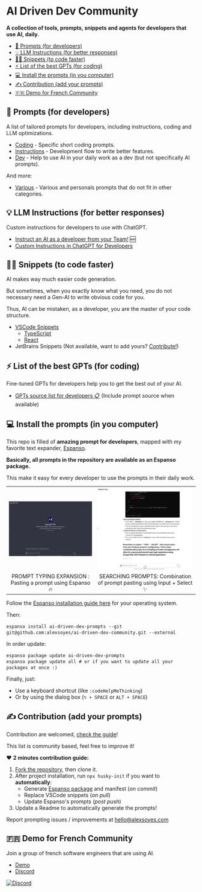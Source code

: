 # AI Driven Dev Community

**A collection of tools, prompts, snippets and agents for developers that use AI, daily.**

- [📝 Prompts (for developers)](#-prompts-for-developers)
- [💡 LLM Instructions (for better responses)](#-llm-instructions-for-better-responses)
- [🧑‍💻 Snippets (to code faster)](#-snippets-to-code-faster)
- [⚡️ List of the best GPTs (for coding)](#️-list-of-the-best-gpts-for-coding)
- [💻 Install the prompts (in you computer)](#-install-the-prompts-in-you-computer)
- [✍️ Contribution (add your prompts)](#️-contribution-add-your-prompts)
- [🇫🇷 Demo for French Community](#-demo-for-french-community)

## 📝 Prompts (for developers)

A list of tailored prompts for developers, including instructions, coding and LLM optimizations.

- [Coding](./prompts/code.md) - Specific short coding prompts.
- [Instructions](./prompts/instruct.md) - Development flow to write better features.
- [Dev](./prompts/dev.md) - Help to use AI in your daily work as a dev (but not specifically AI prompts).

And more:

- [Various](./prompts/_/various.md) - Various and personals prompts that do not fit in other categories.

## 💡 LLM Instructions (for better responses)

Custom instructions for developers to use with ChatGPT.

- [Instruct an AI as a developer from your Team!](./llm/ai-instruction-act-as-developer) 🆕
- [Custom Instructions in ChatGPT for Developers](./llm/chatgpt-custom-instructions-developer.md)

## 🧑‍💻 Snippets (to code faster)

AI makes way much easier code generation.

But sometimes, when you exactly know what you need, you do not necessary need a Gen-AI to write obvious code for you.

Thus, AI can be mistaken, as a developer, you are the master of your code structure.

- [VSCode Snippets](./snippets/vscode/)
  - [TypeScript](./snippets/vscode/typescript.json)
  - [React](./snippets/vscode/typescriptreact.json)
- JetBrains Snippets (Not available, want to add yours? [Contribute!](./contributing.md))

## ⚡️ List of the best GPTs (for coding)

Fine-tuned GPTs for developers help you to get the best out of your AI.

- [GPTs source list for developers 📋](./docs/ressources-list/gpt.md) (Include prompt source when available)

## 💻 Install the prompts (in you computer)

This repo is filled of **amazing prompt for developers**, mapped with my favorite text expander, [Espanso](https://espanso.org).

**Basically, all prompts in the repository are available as an Espanso package.**

This make it easy for every developer to use the prompts in their daily work.

<table>
  <tr>
    <td><img src="docs/images/espanso-code-gpt.gif" alt="Text expander with AI" width="400"/></td>
    <td><img src="docs/images/espanso-form-with-select.gif" alt="Text expander form with Select and Input" width="400"/></td>
  </tr>
  <tr>
    <td align="center">PROMPT TYPING EXPANSION : Pasting a prompt using Espanso 🔥</td>
    <td align="center">SEARCHING PROMPTS: Combination of prompt pasting using Input + Select ✨</td>
  </tr>
</table>

Follow the [Espanso installation guide here](https://espanso.org/install/) for your operating system.

Then:

```shell
espanso install ai-driven-dev-prompts --git git@github.com:alexsoyes/ai-driven-dev-community.git --external
```

In order update:

```shell
espanso package update ai-driven-dev-prompts
espanso package update all # or if you want to update all your packages at once :)
```

Finally, just:

- Use a keyboard shortcut (like `:codeHelpMeThinking`)
- Or by using the dialog box (`⌥ + SPACE` or `ALT + SPACE`)

## ✍️ Contribution (add your prompts)

Contribution are welcomed, [check the guide](./contributing.md)!

This list is community based, feel free to improve it!

❤️ **2 minutes contribution guide:**

1. [Fork the repository](https://github.com/alexsoyes/ai-driven-dev-community/fork), then clone it.
2. After project installation, run `npx husky-init` if you want to **automatically**:
   - Generate [Espanso package](./ai-driven-dev-prompts/package.yml) and manifest (*on commit*)
   - Replace VSCode snippets (*on pull*)
   - Update Espanso's prompts (*post push*)
3. Update a Readme to automatically generate the prompts!

Report prompting issues / improvements at [hello@alexsoyes.com](mailto:hello@alexsoyes.com)

## 🇫🇷 Demo for French Community

Join a group of french software engineers that are using AI.

- [Demo](http://www.youtube.com/watch?v=1YvECxOn2_Q)
- [Discord](https://discord.gg/mcNwacZCvC)

[![Discord](https://img.shields.io/badge/Discord-7289DA?style=for-the-badge&logo=discord&logoColor=white)](https://discord.gg/mcNwacZCvC)
